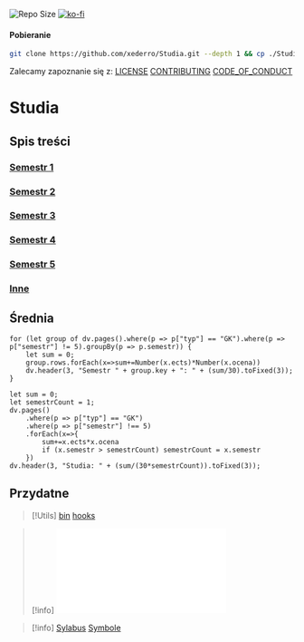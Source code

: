 ![Repo Size](https://img.shields.io/github/repo-size/Xederro/Studia?style=for-the-badge)
[![ko-fi](https://ko-fi.com/img/githubbutton_sm.svg)](https://ko-fi.com/A0A8GJFDV)
#### Pobieranie
```bash
git clone https://github.com/xederro/Studia.git --depth 1 && cp ./Studia/hooks/** ./Studia/.git/hooks/
```


Zalecamy zapoznanie się z:
[LICENSE](/LICENSE.md)
[CONTRIBUTING](/CONTRIBUTING.md)
[CODE_OF_CONDUCT](/CODE_OF_CONDUCT.md)

# Studia
## Spis treści
### [Semestr 1](/Notatki/Semestr%201/Semestr%201.md)
### [Semestr 2](/Notatki/Semestr%202/Semestr%202.md)
### [Semestr 3](/Notatki/Semestr%203/Semestr%203.md)
### [Semestr 4](/Notatki/Semestr%204/Semestr%204.md)
### [Semestr 5](/Notatki/Semestr%205/Semestr%205.md)
### [Inne](/Notatki/Inne/Inne.md)

## Średnia
```dataviewjs
for (let group of dv.pages().where(p => p["typ"] == "GK").where(p => p["semestr"] != 5).groupBy(p => p.semestr)) {
	let sum = 0;
	group.rows.forEach(x=>sum+=Number(x.ects)*Number(x.ocena))
	dv.header(3, "Semestr " + group.key + ": " + (sum/30).toFixed(3));
}
```
```dataviewjs
let sum = 0;
let semestrCount = 1;
dv.pages()
	.where(p => p["typ"] == "GK")
	.where(p => p["semestr"] !== 5)
	.forEach(x=>{
		sum+=x.ects*x.ocena
		if (x.semestr > semestrCount) semestrCount = x.semestr
	})
dv.header(3, "Studia: " + (sum/(30*semestrCount)).toFixed(3));
```

## Przydatne

>[!Utils]
>[bin](/bin/bin.md)
>[hooks](/hooks/hooks.md)

>[!info]
>![Sylabus](Sylabus.pdf)

>[!info]
>[Sylabus](Sylabus.pdf)
>[Symbole](symbols.pdf)